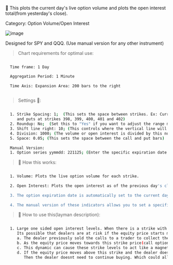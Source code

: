 🚀 This plots the current day's live option volume and plots the open interest total(from yesterday's close).

Category: Option Volume/Open Interest

![image](https://user-images.githubusercontent.com/75052782/223152669-178be115-0e04-4786-8606-458c47f00edf.png)

Designed for SPY and QQQ. (Use manual version for any other instrument)

> Chart requirements for optimal use:
```bash

  Time frame: 1 Day

  Aggregation Period: 1 Minute
  
  Time Axis: Expansion Area: 200 bars to the right
  
```




> Settings 👷‍:

```bash

  1. Strike Spacing: 1;  (This sets the space between strikes. Ex: Current SPY price is 400. It will monitor calls
     and puts at strikes 398, 399, 400, 401 and 402)
  2. Roundup: No;  (Set this to "Yes" if you want to adjust the range monitored to higher strikes)
  3. Shift line right: 10; (This controls where the vertical line will plot on your chart. Larger # pushes it to the right)
  4. Division: 1000; (The volume or open interest is divided by this number. Gives user adjustability depending on chart size)
  5. Space: 0.05; (This sets the space between the call and put bars)
  
  Manual Version:
  1. Option series yymmdd: 221125; (Enter the specific expiration date you want to monitor)


 ```


> 🧪 How this works: 

```bash

  1. Volume: Plots the live option volume for each strike.
  
  2. Open Interest: Plots the open interest as of the previous day's close.
  
  3. The option expiration date is automatically set to the current day.(Ideal for SPY and QQQ)
  
  4. The manual version of these indicators allows you to set a specific expiration date.

 ```
 
> 🦖 How to use this(layman description):
```bash

  1. Large one sided open interest levels. When there is a strike with large call open interest compared to put open interest.
     Its possible that dealers are at risk if the equity price starts moving towards that strike.
     a. The dealer previously sold the calls to a trader to collect the premium. The dealer has to protect his position.
     b. As the equity price moves towards this strike price(call option value increases) the dealer would have to buy the equity.
     c. This dynamic can cause these strike levels to act like a magnet. Possible pinning effect.
     d. If the equity price moves above this strike and the dealer doesnt have exposure at higher strikes. 
        Then the dealer doesnt need to continue buying. Which could allow the price to fall back to the strike.
       
```
